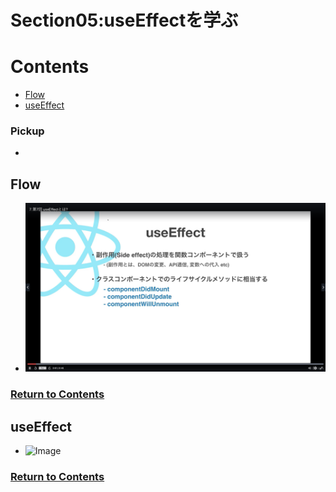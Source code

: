 # Section05:useEffectを学ぶ

<a id = "contents">

# Contents
* [Flow](#flow)
* [useEffect](#useEffect)

### Pickup
* 


<a id = "flow">

## Flow
* ![Image](../src/images/Section05/init001.png)

### [Return to Contents](#contents)


<a id = "useEffect">

## useEffect
* ![Image](../src/images/Section05/useEffect001.png)

### [Return to Contents](#contents)